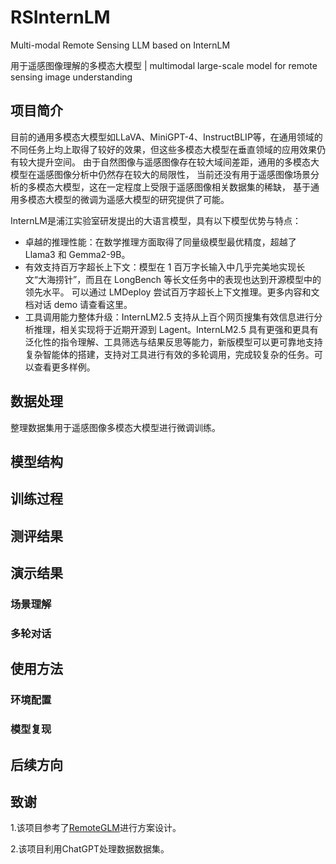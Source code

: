 # RSInternLM
Multi-modal Remote Sensing LLM based on InternLM

用于遥感图像理解的多模态大模型 | multimodal large-scale model for remote sensing image understanding

## 项目简介
目前的通用多模态大模型如LLaVA、MiniGPT-4、InstructBLIP等，在通用领域的不同任务上均上取得了较好的效果，但这些多模态大模型在垂直领域的应用效果仍有较大提升空间。
由于自然图像与遥感图像存在较大域间差距，通用的多模态大模型在遥感图像分析中仍然存在较大的局限性，
当前还没有用于遥感图像场景分析的多模态大模型，这在一定程度上受限于遥感图像相关数据集的稀缺，
基于通用多模态大模型的微调为遥感大模型的研究提供了可能。

InternLM是浦江实验室研发提出的大语言模型，具有以下模型优势与特点：

- 卓越的推理性能：在数学推理方面取得了同量级模型最优精度，超越了 Llama3 和 Gemma2-9B。
- 有效支持百万字超长上下文：模型在 1 百万字长输入中几乎完美地实现长文“大海捞针”，而且在 LongBench 等长文任务中的表现也达到开源模型中的领先水平。 可以通过 LMDeploy 尝试百万字超长上下文推理。更多内容和文档对话 demo 请查看这里。
- 工具调用能力整体升级：InternLM2.5 支持从上百个网页搜集有效信息进行分析推理，相关实现将于近期开源到 Lagent。InternLM2.5 具有更强和更具有泛化性的指令理解、工具筛选与结果反思等能力，新版模型可以更可靠地支持复杂智能体的搭建，支持对工具进行有效的多轮调用，完成较复杂的任务。可以查看更多样例。

## 数据处理
整理数据集用于遥感图像多模态大模型进行微调训练。

## 模型结构

## 训练过程

## 测评结果

## 演示结果

### 场景理解

### 多轮对话

## 使用方法

### 环境配置

### 模型复现

## 后续方向


## 致谢

1.该项目参考了[RemoteGLM](https://github.com/lzw-lzw/RemoteGLM/edit/main)进行方案设计。

2.该项目利用ChatGPT处理数据数据集。
